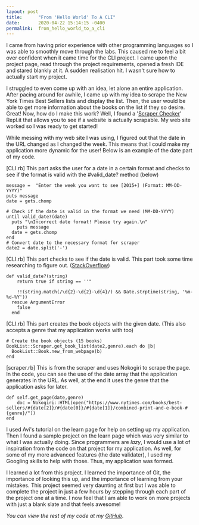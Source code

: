 ```yaml
---
layout: post
title:      "From 'Hello World' To A CLI"
date:       2020-04-22 15:14:15 -0400
permalink:  from_hello_world_to_a_cli
---
```



I came from having prior experience with other programming languages so I was able to smoothly move through the labs. This caused me to feel a bit over confident when it came time for the CLI project. I came upon the project page, read through the project requirements, opened a fresh IDE and stared blankly at it. A sudden realisation hit. I wasn't sure how to actually start my project. 

I struggled to even come up with an idea, let alone an entire application. After pacing around for awhile, I came up with my idea to scrape the New York Times Best Sellers lists and display the list. Then, the user would be able to get more information about the books on the list if they so desire. Great! Now, how do I make this work? Well, I found a '[Scraper Checker](http://https://repl.it/@TheGingertonic/ScraperChecker)' Repl.it that allows you to see if a website is actually scrapable. My web site worked so I was ready to get started!

While messing with my web site I was using, I figured out that the date in the URL changed as I changed the week. This means that I could make my application more dynamic for the user! Below is an example of the date part of my code.

[CLI.rb] This part asks the user for a date in a certain format and checks to see if the format is valid with the #valid_date? method (below)
```
message =  "Enter the week you want to see [2015+] (Format: MM-DD-YYYY)"
puts message
date = gets.chomp

# Check if the date is valid in the format we need (MM-DD-YYYY)
until valid_date?(date)
  puts "\nIncorrect date format! Please try again.\n" 
	puts message
  date = gets.chomp
end
# Convert date to the necessary format for scraper
date2 = date.split('-')
```
		
[CLI.rb] This part checks to see if the date is valid. This part took some time researching to figure out. ([StackOverflow](https://stackoverflow.com/questions/39368909/ruby-date-format-validation))
```
def valid_date?(string)
    return true if string == ''"

    !!(string.match(/\d{2}-\d{2}-\d{4}/) && Date.strptime(string, '%m-%d-%Y'))
  rescue ArgumentError
    false
  end
```
[CLI.rb] This part creates the book objects with the given date. (This also accepts a genre that my application works with too)
```
# Create the book objects (15 books)
BookList::Scraper.get_book_list(date2,genre).each do |b|
  BookList::Book.new_from_webpage(b)
end
```
[scraper.rb] This is from the scraper and uses Nokogiri to scrape the page. In the code, you can see the use of the date array that the application generates in the URL. As well, at the end it uses the genre that the application asks for later.
```
def self.get_page(date,genre)
    doc = Nokogiri::HTML(open("https://www.nytimes.com/books/best-sellers/#{date[2]}/#{date[0]}/#{date[1]}/combined-print-and-e-book-#{genre}/"))
end
```

I used Avi's tutorial on the learn page for help on setting up my application. Then I found a sample project on the learn page which was very similar to what I was actually doing. Since programmers are *lazy*, I would use a lot of inspiration from the code on that project for my application. As well, for some of my more advanced features (the date validater), I used my Googling skills to help with those. Thus, my application was formed.

I learned a lot from this project. I learned the importance of Git, the importance of looking this up, and the importance of learning from your mistakes. This project seemed very daunting at first but I was able to complete the project in just a few hours by stepping through each part of the project one at a time. I now feel that I am able to work on more projects with just a blank slate and that feels awesome!


*You can view the rest of my code at my [GitHub](https://github.com/Xearta/book_list_cli).*


